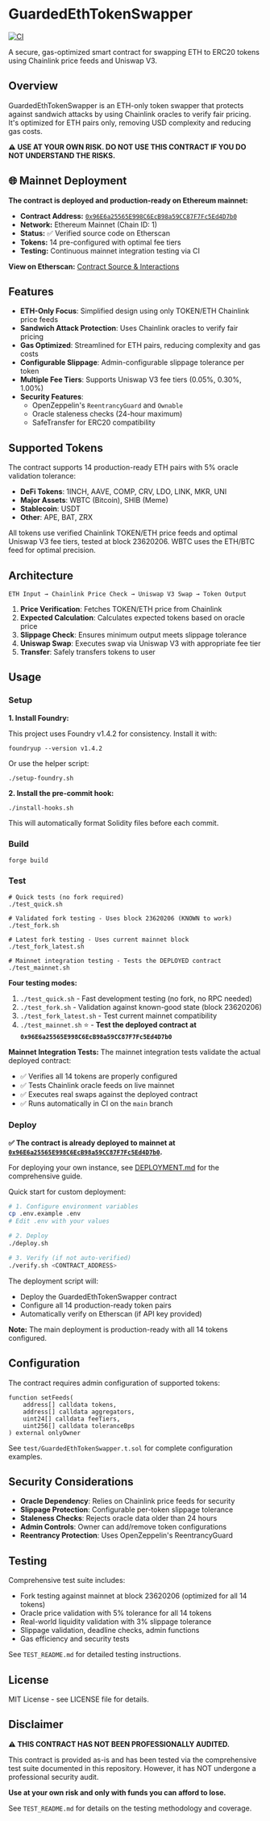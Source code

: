 # GuardedEthTokenSwapper

[![CI](https://github.com/ryley-o/GuardedEthTokenSwapper/actions/workflows/test.yml/badge.svg)](https://github.com/ryley-o/GuardedEthTokenSwapper/actions/workflows/test.yml)

A secure, gas-optimized smart contract for swapping ETH to ERC20 tokens using Chainlink price feeds and Uniswap V3.

## Overview

GuardedEthTokenSwapper is an ETH-only token swapper that protects against sandwich attacks by using Chainlink oracles to verify fair pricing. It's optimized for ETH pairs only, removing USD complexity and reducing gas costs.

**⚠️ USE AT YOUR OWN RISK. DO NOT USE THIS CONTRACT IF YOU DO NOT UNDERSTAND THE RISKS.**

## 🌐 Mainnet Deployment

**The contract is deployed and production-ready on Ethereum mainnet:**

- **Contract Address:** [`0x96E6a25565E998C6EcB98a59CC87F7Fc5Ed4D7b0`](https://etherscan.io/address/0x96E6a25565E998C6EcB98a59CC87F7Fc5Ed4D7b0)
- **Network:** Ethereum Mainnet (Chain ID: 1)
- **Status:** ✅ Verified source code on Etherscan
- **Tokens:** 14 pre-configured with optimal fee tiers
- **Testing:** Continuous mainnet integration testing via CI

**View on Etherscan:** [Contract Source & Interactions](https://etherscan.io/address/0x96E6a25565E998C6EcB98a59CC87F7Fc5Ed4D7b0#code)

## Features

- **ETH-Only Focus**: Simplified design using only TOKEN/ETH Chainlink price feeds
- **Sandwich Attack Protection**: Uses Chainlink oracles to verify fair pricing
- **Gas Optimized**: Streamlined for ETH pairs, reducing complexity and gas costs
- **Configurable Slippage**: Admin-configurable slippage tolerance per token
- **Multiple Fee Tiers**: Supports Uniswap V3 fee tiers (0.05%, 0.30%, 1.00%)
- **Security Features**: 
  - OpenZeppelin's `ReentrancyGuard` and `Ownable`
  - Oracle staleness checks (24-hour maximum)
  - SafeTransfer for ERC20 compatibility

## Supported Tokens

The contract supports 14 production-ready ETH pairs with 5% oracle validation tolerance:

- **DeFi Tokens**: 1INCH, AAVE, COMP, CRV, LDO, LINK, MKR, UNI
- **Major Assets**: WBTC (Bitcoin), SHIB (Meme)
- **Stablecoin**: USDT
- **Other**: APE, BAT, ZRX

All tokens use verified Chainlink TOKEN/ETH price feeds and optimal Uniswap V3 fee tiers, tested at block 23620206. WBTC uses the ETH/BTC feed for optimal precision.

## Architecture

```
ETH Input → Chainlink Price Check → Uniswap V3 Swap → Token Output
```

1. **Price Verification**: Fetches TOKEN/ETH price from Chainlink
2. **Expected Calculation**: Calculates expected tokens based on oracle price
3. **Slippage Check**: Ensures minimum output meets slippage tolerance
4. **Uniswap Swap**: Executes swap via Uniswap V3 with appropriate fee tier
5. **Transfer**: Safely transfers tokens to user

## Usage

### Setup

**1. Install Foundry:**

This project uses Foundry v1.4.2 for consistency. Install it with:

```shell
foundryup --version v1.4.2
```

Or use the helper script:
```shell
./setup-foundry.sh
```

**2. Install the pre-commit hook:**

```shell
./install-hooks.sh
```

This will automatically format Solidity files before each commit.

### Build
```shell
forge build
```

### Test
```shell
# Quick tests (no fork required)
./test_quick.sh

# Validated fork testing - Uses block 23620206 (KNOWN to work)
./test_fork.sh

# Latest fork testing - Uses current mainnet block
./test_fork_latest.sh

# Mainnet integration testing - Tests the DEPLOYED contract
./test_mainnet.sh
```

**Four testing modes:**
1. `./test_quick.sh` - Fast development testing (no fork, no RPC needed)
2. `./test_fork.sh` - Validation against known-good state (block 23620206)
3. `./test_fork_latest.sh` - Test current mainnet compatibility
4. `./test_mainnet.sh` ⭐ - **Test the deployed contract at `0x96E6a25565E998C6EcB98a59CC87F7Fc5Ed4D7b0`**

**Mainnet Integration Tests:**
The mainnet integration tests validate the actual deployed contract:
- ✅ Verifies all 14 tokens are properly configured
- ✅ Tests Chainlink oracle feeds on live mainnet
- ✅ Executes real swaps against the deployed contract
- ✅ Runs automatically in CI on the `main` branch

### Deploy

**✅ The contract is already deployed to mainnet at [`0x96E6a25565E998C6EcB98a59CC87F7Fc5Ed4D7b0`](https://etherscan.io/address/0x96E6a25565E998C6EcB98a59CC87F7Fc5Ed4D7b0).**

For deploying your own instance, see [DEPLOYMENT.md](DEPLOYMENT.md) for the comprehensive guide.

Quick start for custom deployment:

```bash
# 1. Configure environment variables
cp .env.example .env
# Edit .env with your values

# 2. Deploy
./deploy.sh

# 3. Verify (if not auto-verified)
./verify.sh <CONTRACT_ADDRESS>
```

The deployment script will:
- Deploy the GuardedEthTokenSwapper contract
- Configure all 14 production-ready token pairs
- Automatically verify on Etherscan (if API key provided)

**Note:** The main deployment is production-ready with all 14 tokens configured.

## Configuration

The contract requires admin configuration of supported tokens:

```solidity
function setFeeds(
    address[] calldata tokens,
    address[] calldata aggregators, 
    uint24[] calldata feeTiers,
    uint256[] calldata toleranceBps
) external onlyOwner
```

See `test/GuardedEthTokenSwapper.t.sol` for complete configuration examples.

## Security Considerations

- **Oracle Dependency**: Relies on Chainlink price feeds for security
- **Slippage Protection**: Configurable per-token slippage tolerance
- **Staleness Checks**: Rejects oracle data older than 24 hours
- **Admin Controls**: Owner can add/remove token configurations
- **Reentrancy Protection**: Uses OpenZeppelin's ReentrancyGuard

## Testing

Comprehensive test suite includes:
- Fork testing against mainnet at block 23620206 (optimized for all 14 tokens)
- Oracle price validation with 5% tolerance for all 14 tokens
- Real-world liquidity validation with 3% slippage tolerance
- Slippage validation, deadline checks, admin functions
- Gas efficiency and security tests

See `TEST_README.md` for detailed testing instructions.

## License

MIT License - see LICENSE file for details.

## Disclaimer

**⚠️ THIS CONTRACT HAS NOT BEEN PROFESSIONALLY AUDITED.**

This contract is provided as-is and has been tested via the comprehensive test suite documented in this repository. However, it has NOT undergone a professional security audit. 

**Use at your own risk and only with funds you can afford to lose.**

See `TEST_README.md` for details on the testing methodology and coverage.
